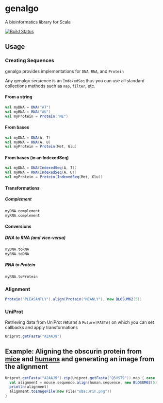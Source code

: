 # genalgo

A bioinformatics library for Scala

[![Build Status](https://travis-ci.org/shadaj/genalgo.svg?branch=master)](https://travis-ci.org/shadaj/genalgo)

## Usage

### Creating Sequences
genalgo provides implementations for `DNA`, `RNA`, and `Protein`

Any genalgo sequence is an `IndexedSeq` thus you can use all standard collections methods such as `map`, `filter`, etc.

#### From a string
```scala
val myDNA = DNA("AT")
val myRNA = RNA("AU")
val myProtein = Protein("ME")
```

#### From bases
```scala
val myDNA = DNA(A, T)
val myRNA = RNA(A, U)
val myProtein = Protein(Met, Glu)
```

#### From bases (in an IndexedSeq)
```scala
val myDNA = DNA(IndexedSeq(A, T))
val myRNA = RNA(IndexedSeq(A, U))
val myProtein = Protein(IndexedSeq(Met, Glu))
```

#### Transformations

##### Complement
```scala
myDNA.complement
myRNA.complement
```

#### Conversions

##### DNA to RNA (and vice-versa)
```scala
myDNA.toRNA
myRNA.toDNA
```

##### RNA to Protein
```scala
myRNA.toProtein
```

### Alignment
```scala
Protein("PLEASANTLY").align(Protein("MEANLY"), new BLOSUM62(5))
```

### UniProt
Retrieving data from UniProt returns a `Future[FASTA]` on which you can set callbacks and apply transformations
```scala
Uniprot.getFasta("A2AAJ9")
```

## Example: Aligning the obscurin protein from [mice](http://beta.uniprot.org/uniprot/A2AAJ9) and [humans](http://beta.uniprot.org/uniprot/Q5VST9) and generating an image from the alignment
```scala
Uniprot.getFasta("A2AAJ9").zip(Uniprot.getFasta("Q5VST9")).map { case (mouse, human) =>
  val alignment = mouse.sequence.align(human.sequence, new BLOSUM62(5))
  println(alignment)
  alignment.toImageFile(new File("obscurin.png"))
}
```
